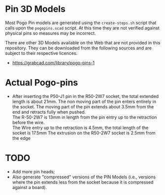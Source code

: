 # Pin 3D Models

Most Pogo Pin models are generated using the `create-steps.sh` script that
calls upon the `pogopins.scad` script. At this time they are not verified
against physical pins so measures may be incorrect.

There are other 3D Models available on the Web that are not provided in
this repository. They can be downloaded from the following sources and are
subject to their respective licences.

- https://grabcad.com/library/pogo-pins-1

# Actual Pogo-pins

- After inserting the P50-J1 pin in the R50-2W7 socket, the total extended
  length is about 21mm. The non moving part of the pin enters entirely in
  the socket. The moving part of the pin extends about 3.5mm from the end
  and retracts fully when pushed.\
  The R-50-2W7 is 13mm in length from the
  pin entry up to the retraction before the wire.\
  The Wire entry up to the
  retraction is 4.5mm, the total length of the socket is 17.5mm The
  extrusion on the R50-2W7 socket is 2.5mm from the edge

# TODO

- Add more pin heads;
- Also generate "compressed" versions of the PIN Models (i.e., versions
  where the pin extends less from the socket because it is compressed
  against a board).
